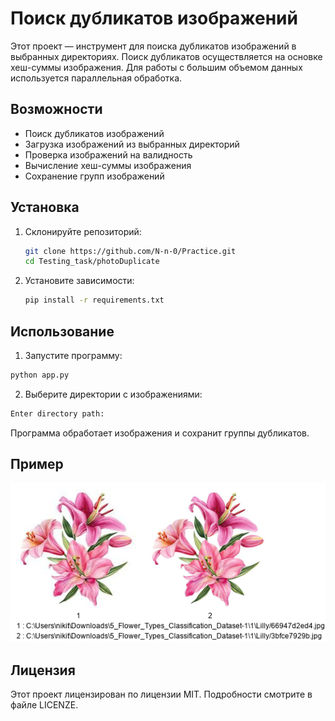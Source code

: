 # Поиск дубликатов изображений

Этот проект — инструмент для поиска дубликатов изображений в выбранных директориях. Поиск дубликатов осуществляется на основке хеш-суммы изображения. Для работы с большим объемом данных используется параллельная обработка.

## Возможности

- Поиск дубликатов изображений
- Загрузка изображений из выбранных директорий
- Проверка изображений на валидность
- Вычисление хеш-суммы изображения
- Сохранение групп изображений

## Установка

1. Склонируйте репозиторий:
   ```bash
   git clone https://github.com/N-n-0/Practice.git
   cd Testing_task/photoDuplicate
   ```
2. Установите зависимости:
    ```bash
    pip install -r requirements.txt
    ```

## Использование

1. Запустите программу:
```bash
python app.py
```
2. Выберите директории с изображениями:
```python
Enter directory path: 
```
Программа обработает изображения и сохранит группы дубликатов.

## Пример

![Group1](https://github.com/N-n-0/Practice/raw/main/Testing_task/photoDuplicate/output/Group1.bmp)

## Лицензия

Этот проект лицензирован по лицензии MIT. Подробности смотрите в файле LICENZE.